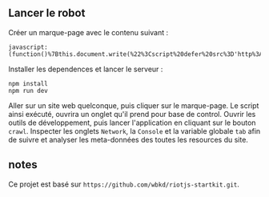 
Lancer le robot
---

Créer un marque-page avec le contenu suivant :
```
javascript:(function()%7Bthis.document.write(%22%3Cscript%20defer%20src%3D'http%3A%2F%2Flocalhost%3A4000%2Fbundle.js'%3E%3C%2Fscript%3E%22)%3Bthis.document.close()%7D).call(window.open())
```

Installer les dependences et lancer le serveur :
```
npm install
npm run dev
```

Aller sur un site web quelconque, puis cliquer sur le marque-page. Le script ainsi exécuté, ouvrira un onglet qu'il prend pour base de control. Ouvrir les outils de développement, puis lancer l'application en cliquant sur le bouton `crawl`. Inspecter les onglets `Network`, la `Console`  et la variable globale `tab` afin de suivre et analyser les meta-données des toutes les resources du site.

notes
---
Ce projet est basé sur `https://github.com/wbkd/riotjs-startkit.git`.
